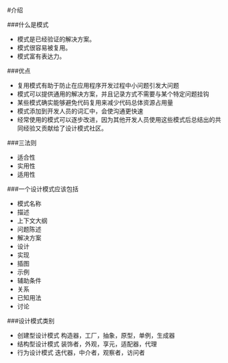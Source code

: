 #介绍

###什么是模式
- 模式是已经验证的解决方案。
- 模式很容易被复用。
- 模式富有表达力。

###优点
- 复用模式有助于防止在应用程序开发过程中小问题引发大问题
- 模式可以提供通用的解决方案，并且记录方式不需要与某个特定问题挂钩
- 某些模式确实能够避免代码复用来减少代码总体资源占用量
- 模式添加到开发人员的词汇中，会使沟通更快速
- 经常使用的模式可以逐步改进，因为其他开发人员使用这些模式后总结出的共同经验又贡献给了设计模式社区。

###三法则
- 适合性
- 实用性
- 适用性

###一个设计模式应该包括
- 模式名称
- 描述
- 上下文大纲
- 问题陈述
- 解决方案
- 设计
- 实现
- 插图
- 示例
- 辅助条件
- 关系
- 已知用法
- 讨论

###设计模式类别
- 创建型设计模式
构造器，工厂，抽象，原型，单例，生成器
- 结构型设计模式
装饰者，外观，享元，适配器，代理
- 行为设计模式
迭代器，中介者，观察者，访问者




